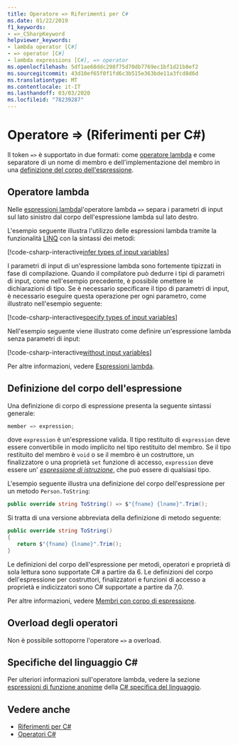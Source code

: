 ```yaml
---
title: Operatore => Riferimenti per C#
ms.date: 01/22/2019
f1_keywords:
- =>_CSharpKeyword
helpviewer_keywords:
- lambda operator [C#]
- => operator [C#]
- lambda expressions [C#], => operator
ms.openlocfilehash: 5df1ae60ddc298f75d70db7769ec1bf1d21b8ef2
ms.sourcegitcommit: 43d10ef65f0f1fd6c3b515e363bde11a3fcd8d6d
ms.translationtype: MT
ms.contentlocale: it-IT
ms.lasthandoff: 03/03/2020
ms.locfileid: "78239287"
---
```

# <a name="-operator-c-reference"></a>Operatore => (Riferimenti per C#)

Il token `=>` è supportato in due formati: come [operatore lambda](#lambda-operator) e come separatore di un nome di membro e dell'implementazione del membro in una [definizione del corpo dell'espressione](#expression-body-definition).

## <a name="lambda-operator"></a>Operatore lambda

Nelle [espressioni lambda](../../programming-guide/statements-expressions-operators/lambda-expressions.md)l'operatore lambda `=>` separa i parametri di input sul lato sinistro dal corpo dell'espressione lambda sul lato destro.

L'esempio seguente illustra l'utilizzo delle espressioni lambda tramite la funzionalità [LINQ](../../programming-guide/concepts/linq/index.md) con la sintassi dei metodi:

[!code-csharp-interactive[infer types of input variables](~/samples/snippets/csharp/language-reference/operators/LambdaOperator.cs#InferredTypes)]

I parametri di input di un'espressione lambda sono fortemente tipizzati in fase di compilazione. Quando il compilatore può dedurre i tipi di parametri di input, come nell'esempio precedente, è possibile omettere le dichiarazioni di tipo. Se è necessario specificare il tipo di parametri di input, è necessario eseguire questa operazione per ogni parametro, come illustrato nell'esempio seguente:

[!code-csharp-interactive[specify types of input variables](~/samples/snippets/csharp/language-reference/operators/LambdaOperator.cs#ExplicitTypes)]

Nell'esempio seguente viene illustrato come definire un'espressione lambda senza parametri di input:

[!code-csharp-interactive[without input variables](~/samples/snippets/csharp/language-reference/operators/LambdaOperator.cs#WithoutInput)]

Per altre informazioni, vedere [Espressioni lambda](../../programming-guide/statements-expressions-operators/lambda-expressions.md).

## <a name="expression-body-definition"></a>Definizione del corpo dell'espressione

Una definizione di corpo di espressione presenta la seguente sintassi generale:

```csharp
member => expression;
```

dove `expression` è un'espressione valida. Il tipo restituito di `expression` deve essere convertibile in modo implicito nel tipo restituito del membro. Se il tipo restituito del membro è `void` o se il membro è un costruttore, un finalizzatore o una proprietà `set` funzione di accesso, `expression` deve essere un' [*espressione di istruzione*](~/_csharplang/spec/statements.md#expression-statements), che può essere di qualsiasi tipo.

L'esempio seguente illustra una definizione del corpo dell'espressione per un metodo `Person.ToString`:

```csharp
public override string ToString() => $"{fname} {lname}".Trim();
```

Si tratta di una versione abbreviata della definizione di metodo seguente:

```csharp
public override string ToString()
{
   return $"{fname} {lname}".Trim();
}
```

Le definizioni del corpo dell'espressione per metodi, operatori e proprietà di sola lettura sono supportate C# a partire da 6. Le definizioni del corpo dell'espressione per costruttori, finalizzatori e funzioni di accesso a proprietà e indicizzatori sono C# supportate a partire da 7,0.

Per altre informazioni, vedere [Membri con corpo di espressione](../../programming-guide/statements-expressions-operators/expression-bodied-members.md).

## <a name="operator-overloadability"></a>Overload degli operatori

Non è possibile sottoporre l'operatore `=>` a overload.

## <a name="c-language-specification"></a>Specifiche del linguaggio C#

Per ulteriori informazioni sull'operatore lambda, vedere la sezione [espressioni di funzione anonime](~/_csharplang/spec/expressions.md#anonymous-function-expressions) della [ C# specifica del linguaggio](~/_csharplang/spec/introduction.md).

## <a name="see-also"></a>Vedere anche

- [Riferimenti per C#](../index.md)
- [Operatori C#](index.md)
